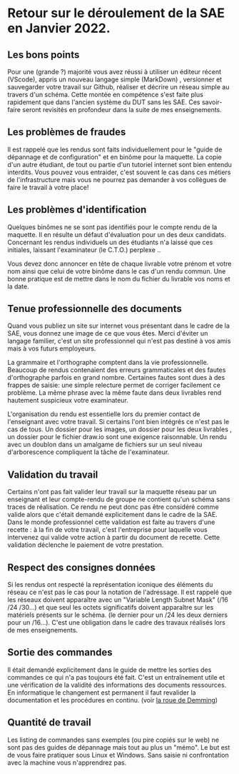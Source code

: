 # Retour sur le déroulement de la SAE en Janvier 2022.

## Les bons points

Pour une (grande ?) majorité vous avez réussi à utiliser un éditeur récent (VScode), appris un nouveau langage simple (MarkDown) , versionner et sauvegarder votre travail sur Github, réaliser et décrire un réseau simple au travers d'un schéma.
Cette montée en compétence s'est faite plus rapidement que dans l'ancien système du DUT sans les SAE.
Ces savoir-faire seront revisités en profondeur dans la suite de mes enseignements.

## Les problèmes de fraudes

Il est rappelé que les rendus sont faits individuellement pour le "guide de dépannage et de configuration" et en binôme pour la maquette. La copie d'un autre étudiant, de tout ou partie d'un tutoriel internet sont bien entendu interdits.
Vous pouvez vous entraider, c'est souvent le cas dans ces métiers de l'infrastructure mais vous ne pourrez pas demander à vos collègues de faire le travail à votre place!

## Les problèmes d'identification

Quelques binômes ne se sont pas identifiés pour le compte rendu de la maquette. Il en résulte un défaut d'évaluation pour un des deux candidats. Concernant les rendus individuels un des étudiants n'a laissé que ces initiales, laissant l'examinateur (le C.T.O.) perplexe ..

Vous devez donc annoncer en tête de chaque livrable votre prénom et votre nom ainsi que celui de votre binôme dans le cas d'un rendu commun.
Une bonne pratique est de mettre dans le nom du fichier du livrable vos noms et la date.

## Tenue professionnelle des documents

Quand vous publiez un site sur internet vous présentant dans le cadre de la SAE, vous donnez une image de ce que vous êtes.
Merci d'éviter un langage familier, c'est un site professionnel qui n'est pas destiné à vos amis mais à vos futurs employeurs.

La grammaire et l'orthographe comptent dans la vie professionnelle. Beaucoup de rendus contenaient des erreurs grammaticales et des fautes d'orthographe parfois en grand nombre. Certaines fautes sont dues à des frappes de saisie: une simple relecture permet de corriger facilement ce problème. La même phrase avec la même faute dans deux livrables rend hautement suspicieux votre examinateur.

L'organisation du rendu est essentielle lors du premier contact de l'enseignant avec votre travail. Si certains l'ont bien intégrés ce n'est pas le cas de tous. Un dossier pour les images, un dossier pour les deux livrables , un dossier pour le fichier draw.io sont une exigence raisonnable. Un rendu avec un doublon dans un amalgame de fichiers sur un seul niveau d'arborescence compliquent la tâche de l'examinateur.  

## Validation du travail

Certains n'ont pas fait valider leur travail sur la maquette réseau par un enseignant et leur compte-rendu de groupe ne contient qu'un schéma sans traces de réalisation. Ce rendu ne peut donc pas être considéré comme valide alors que c'était demandé explicitement dans le cadre de la SAE.
Dans le monde professionnel cette validation est faite au travers d'une recette : à la fin de votre travail, c'est l'entreprise  pour laquelle vous intervenez qui valide votre action à partir du document de recette. Cette validation déclenche le paiement de votre prestation.

## Respect des consignes données

Si les rendus ont respecté la représentation iconique des éléments du réseau ce n'est pas le cas pour la notation de l'adressage. Il est rappelé que les réseaux doivent apparaître avec un "Variable Length Subnet Mask" (/16 /24 /30...) et que seul les octets significatifs  doivent apparaître sur les matériels présents sur le schéma. (le dernier pour un /24 les deux derniers pour un /16...). C'est une obligation dans le cadre des travaux réalisés lors de mes enseignements.

## Sortie des commandes

Il était demandé explicitement dans le guide de mettre les sorties des commandes ce qui n'a pas toujours été fait.
C'est un entraînement utile et une vérification de la validité des informations des documents ressources. En informatique le changement est permanent il faut revalider la documentation et les procédures en continu. (voir [la roue de Demming](https://fr.wikipedia.org/wiki/Roue_de_Deming))

## Quantité de travail

Les listing de commandes sans exemples (ou pire copiés sur le web) ne sont pas des guides de dépannage mais tout au plus un "mémo". Le but est de vous faire pratiquer sous Linux et Windows. Sans saisie ni confrontation avec la machine vous n'apprendrez pas.

